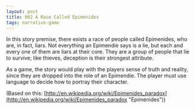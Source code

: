 ```yaml
---
layout: post
title: 082 A Race Called Epimenides
tags: narrative-game
---
```

In this story premise, there exists a race of people called Epimenides, who are, in fact, liars.  Not everything an Epimendie says is a lie, but each and every one of them are liars at their core.  They are a group of people that lie to survive; like thieves, deception is their strongest attribute. 

As a game, the story would play with the players sense of truth and reality, since they are dropped into the role of an Epimendie.  The player must use language to decide how to portray their character.

(Based on this: [http://en.wikipedia.org/wiki/Epimenides_paradox](http://en.wikipedia.org/wiki/Epimenides_paradox "Epimenides"))

